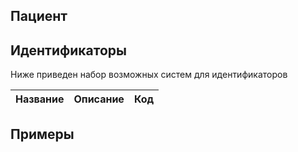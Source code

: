 ## Пациент



## Идентификаторы

Ниже приведен набор возможных систем для идентификаторов

| Название  | Описание  | Код |
| ------------- | ------------- |------------- |




## Примеры

